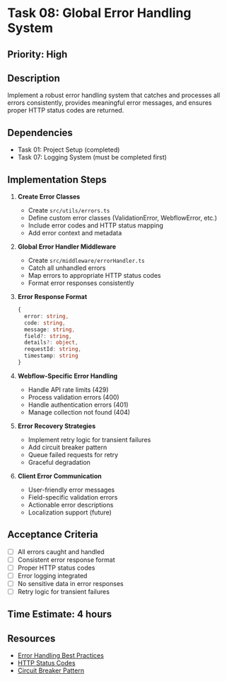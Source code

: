 # Task 08: Global Error Handling System

## Priority: High

## Description
Implement a robust error handling system that catches and processes all errors consistently, provides meaningful error messages, and ensures proper HTTP status codes are returned.

## Dependencies
- Task 01: Project Setup (completed)
- Task 07: Logging System (must be completed first)

## Implementation Steps

1. **Create Error Classes**
   - Create `src/utils/errors.ts`
   - Define custom error classes (ValidationError, WebflowError, etc.)
   - Include error codes and HTTP status mapping
   - Add error context and metadata

2. **Global Error Handler Middleware**
   - Create `src/middleware/errorHandler.ts`
   - Catch all unhandled errors
   - Map errors to appropriate HTTP status codes
   - Format error responses consistently

3. **Error Response Format**
   ```typescript
   {
     error: string,
     code: string,
     message: string,
     field?: string,
     details?: object,
     requestId: string,
     timestamp: string
   }
   ```

4. **Webflow-Specific Error Handling**
   - Handle API rate limits (429)
   - Process validation errors (400)
   - Handle authentication errors (401)
   - Manage collection not found (404)

5. **Error Recovery Strategies**
   - Implement retry logic for transient failures
   - Add circuit breaker pattern
   - Queue failed requests for retry
   - Graceful degradation

6. **Client Error Communication**
   - User-friendly error messages
   - Field-specific validation errors
   - Actionable error descriptions
   - Localization support (future)

## Acceptance Criteria
- [ ] All errors caught and handled
- [ ] Consistent error response format
- [ ] Proper HTTP status codes
- [ ] Error logging integrated
- [ ] No sensitive data in error responses
- [ ] Retry logic for transient failures

## Time Estimate: 4 hours

## Resources
- [Error Handling Best Practices](https://www.toptal.com/nodejs/node-js-error-handling)
- [HTTP Status Codes](https://developer.mozilla.org/en-US/docs/Web/HTTP/Status)
- [Circuit Breaker Pattern](https://martinfowler.com/bliki/CircuitBreaker.html)